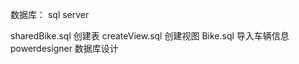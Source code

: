 数据库： sql server

sharedBike.sql     创建表
createView.sql     创建视图
Bike.sql           导入车辆信息
powerdesigner      数据库设计

